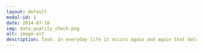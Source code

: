 ```yaml
---
layout: default
modal-id: 1
date: 2014-07-18
img: data_quality_check.png
alt: image-alt
description: Task: In everyday life it occurs again and again that database dumps are delivered as CSV files. </br> Problem: It is frequently noticed that the quality of the data is insufficient, resulting in time-consuming and manual data cleansing.</br> Solution: An on-prem application was developed that uses python as a rule engine for data quality checks and Excel as an input and output tool. An Excel template is used as input, which is filled and parameterized with rules to be validated. The execution of the rule engine then loads the defined rules, executes them on the data in the CSV file and generates an Excel file as output. In the Excel file, cells that do not match the defined rules are marked and a comment of the specific rule violation is added.</br> Learning: Providing rules with the possibility of parameterization so that users have maximum flexibility to perform all quality checks in an automated way.
---
```

